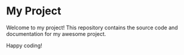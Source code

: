 # My Project

Welcome to my project! This repository contains the source code and documentation for my awesome project.

Happy coding!
